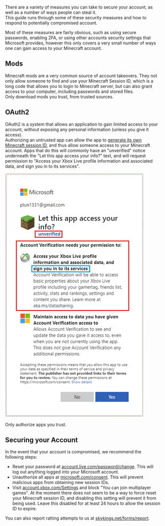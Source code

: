 There are a variety of measures you can take to secure your account, as well as a number of ways people can steal it.  
This guide runs through some of these security measures and how to respond to potentially compromised account.

Most of these measures are fairly obvious, such as using secure passwords, enabling 2FA, or using other accounts security settings that Microsoft provides, however this only covers a very small number of ways one can gain access to your Minecraft account.

Mods
----

Minecraft mods are a very common source of account takeovers. They not only allow someone to find and use your Minecraft Session ID, which is a long code that allows you to login to Minecraft server, but can also grant access to your computer, including passwords and stored files.  
Only download mods you trust, from trusted sources.

OAuth2
------

OAuth2 is a system that allows an application to gain limited access to your account, without exposing any personal information (unless you give it access).  
Authorizing an untrusted app can allow the app to [generate its own Minecraft session ID](https://wiki.vg/Microsoft_Authentication_Scheme), and thus allow someone access to your Minecraft account. Apps that do this will commonly have an "unverified" notice underneath the "Let this app access your info?" text, and will request permission to "Access your Xbox Live profile information and associated data, and sign you in to its services".

  
![Image](./images/security/dangerous-oauth2.png "Dangerous 2FA")

Only authorize apps you trust.

Securing your Account
---------------------

In the event that your account is compromised, we recommend the following steps:

*   Reset your password at [account.live.com/password/change](https://account.live.com/password/change). This will log out anything logged into your Microsoft account.
*   Unauthorize all apps at [microsoft.com/consent](https://microsoft.com/consent). This will prevent malicious apps from obtaining new session IDs.
*   Visit [account.xbox.com/Settings](https://account.xbox.com/Settings?activetab=main:privilegetab) and block "You can join multiplayer games". At the moment there does not seem to be a way to force reset your Minecraft session ID, and disabling this setting will prevent it from being used. Leave this disabled for at least 24 hours to allow the session ID to expire.

You can also report ratting attempts to us at [skykings.net/forms/report](https://skykings.net/forms/report).
